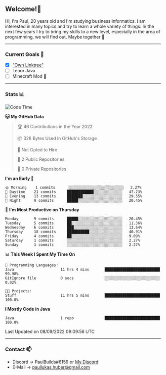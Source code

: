 ## Welcome!👋

Hi, I'm Paul, 20 years old and I'm studying business informatics. I am interested in many topics and try to learn a whole variety of things. In the next few years I try to bring my skills to a new level, especially in the area of programming, we will find out.
Maybe together 🤙

---
### Current Goals 🥅

- [X] ["Own Linktree"](https://paul-lukashuber.de/)
- [ ] Learn Java
- [ ] Minecraft Mod 👀

---
### Stats 📊

<!--START_SECTION:waka-->
![Code Time](http://img.shields.io/badge/Code%20Time-23%20hrs%2042%20mins-blue)

**🐱 My GitHub Data** 

> 🏆 46 Contributions in the Year 2022
 > 
> 📦 328 Bytes Used in GitHub's Storage 
 > 
> 🚫 Not Opted to Hire
 > 
> 📜 2 Public Repositories 
 > 
> 🔑 0 Private Repositories  
 > 
**I'm an Early 🐤** 

```text
🌞 Morning    1 commits      ░░░░░░░░░░░░░░░░░░░░░░░░░   2.27% 
🌆 Daytime    21 commits     ████████████░░░░░░░░░░░░░   47.73% 
🌃 Evening    13 commits     ███████░░░░░░░░░░░░░░░░░░   29.55% 
🌙 Night      9 commits      █████░░░░░░░░░░░░░░░░░░░░   20.45%

```
📅 **I'm Most Productive on Thursday** 

```text
Monday       9 commits      █████░░░░░░░░░░░░░░░░░░░░   20.45% 
Tuesday      5 commits      ██░░░░░░░░░░░░░░░░░░░░░░░   11.36% 
Wednesday    6 commits      ███░░░░░░░░░░░░░░░░░░░░░░   13.64% 
Thursday     18 commits     ██████████░░░░░░░░░░░░░░░   40.91% 
Friday       4 commits      ██░░░░░░░░░░░░░░░░░░░░░░░   9.09% 
Saturday     1 commits      ░░░░░░░░░░░░░░░░░░░░░░░░░   2.27% 
Sunday       1 commits      ░░░░░░░░░░░░░░░░░░░░░░░░░   2.27%

```


📊 **This Week I Spent My Time On** 

```text
💬 Programming Languages: 
Java                     11 hrs 4 mins       █████████████████████████   99.98% 
GitIgnore file           0 secs              ░░░░░░░░░░░░░░░░░░░░░░░░░   0.02%

🐱‍💻 Projects: 
Stuff                    11 hrs 5 mins       █████████████████████████   100.0%

```

**I Mostly Code in Java** 

```text
Java                     1 repo              █████████████████████████   100.0%

```



 Last Updated on 08/09/2022 09:09:56 UTC
<!--END_SECTION:waka-->

---
### Contact 📫

* Discord -> PaulBuilds#6159 or [My Discord](https://discord.gg/7kq6UnB)
* E-Mail -> paullukas.huber@gmail.com
